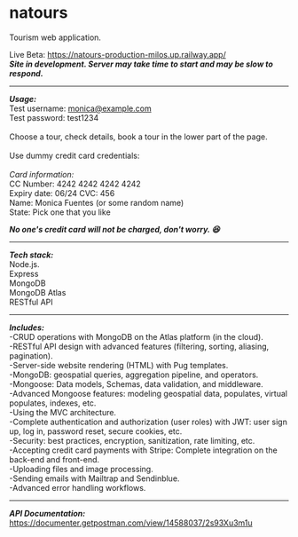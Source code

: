 # natours

Tourism web application.<br>

Live Beta: https://natours-production-milos.up.railway.app/ <br>
***Site in development. Server may take time to start and may be slow to respond.***

--------------

***Usage:***<br>
Test username: monica@example.com<br>
Test password: test1234<br>
<br>
Choose a tour, check details, book a tour in the lower part of the page.<br><br>
Use dummy credit card credentials:<br><br>
<em>Card information:</em><br>
CC Number: 4242 4242 4242 4242<br>
Expiry date: 06/24 CVC: 456<br>
Name: Monica Fuentes (or some random name)<br>
State: Pick one that you like<br>

***No one's credit card will not be charged, don't worry. :laughing:***




--------------
***Tech stack:***<br>
Node.js.<br>
Express<br>
MongoDB<br>
MongoDB Atlas<br>
RESTful API<br>

-------------

***Includes:***<br>
-CRUD operations with MongoDB on the Atlas platform (in the cloud).<br>
-RESTful API design with advanced features (filtering, sorting, aliasing, pagination).<br> 
-Server-side website rendering (HTML) with Pug templates.<br>
-MongoDB: geospatial queries, aggregation pipeline, and operators.<br>
-Mongoose: Data models, Schemas, data validation, and middleware.<br>
-Advanced Mongoose features: modeling geospatial data, populates, virtual populates, indexes, etc.<br>
-Using the MVC architecture.<br>
-Complete authentication and authorization (user roles) with JWT: user sign up, log in, password reset, secure cookies, etc.<br>
-Security: best practices, encryption, sanitization, rate limiting, etc.<br>
-Accepting credit card payments with Stripe: Complete integration on the back-end and front-end.<br>
-Uploading files and image processing.<br>
-Sending emails with Mailtrap and Sendinblue.<br>
-Advanced error handling workflows.<br>

-------------
***API Documentation:*** https://documenter.getpostman.com/view/14588037/2s93Xu3m1u
